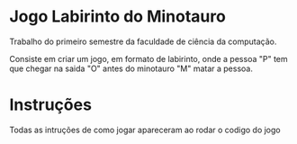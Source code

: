 # Jogo Labirinto do Minotauro

Trabalho do primeiro semestre da faculdade de ciência da computação.

Consiste em criar um jogo, em formato de labirinto, onde a pessoa "P" tem que chegar na saida "O"
antes do minotauro "M" matar a pessoa.

# Instruções

Todas as intruções de como jogar apareceram ao rodar o codigo do jogo

